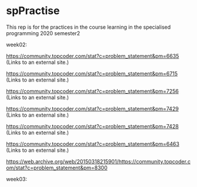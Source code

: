 # spPractise

This rep is for the practices in the course learning in the specialised programming 2020 semester2

week02:

https://community.topcoder.com/stat?c=problem_statement&pm=6635 (Links to an external site.)

https://community.topcoder.com/stat?c=problem_statement&pm=6715 (Links to an external site.)

https://community.topcoder.com/stat?c=problem_statement&pm=7256 (Links to an external site.)

https://community.topcoder.com/stat?c=problem_statement&pm=7429 (Links to an external site.)

https://community.topcoder.com/stat?c=problem_statement&pm=7428 (Links to an external site.)

https://community.topcoder.com/stat?c=problem_statement&pm=6463 (Links to an external site.)

https://web.archive.org/web/20150318215901/https://community.topcoder.com/stat?c=problem_statement&pm=8300

week03:
